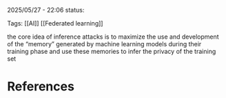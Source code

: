 2025/05/27  -  22:06
status: 

Tags: [[AI]] [[Federated learning]] 

the core idea of inference attacks is to maximize the use and development of the “memory” generated by machine learning models during their training phase and use these memories to infer the privacy of the training set

 


# References
